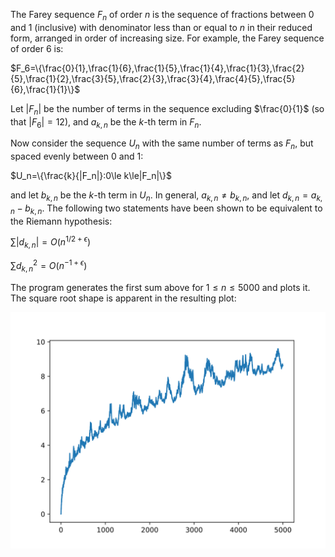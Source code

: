 The Farey sequence $`F_n`$ of order $`n`$ is the sequence of fractions between 0 and 1 (inclusive) with denominator less than or equal to $`n`$ in their reduced form, arranged in order of increasing size. For example, the Farey sequence of order 6 is:

$`F_6=\{\frac{0}{1},\frac{1}{6},\frac{1}{5},\frac{1}{4},\frac{1}{3},\frac{2}{5},\frac{1}{2},\frac{3}{5},\frac{2}{3},\frac{3}{4},\frac{4}{5},\frac{5}{6},\frac{1}{1}\}`$

Let $`|F_n|`$ be the number of terms in the sequence excluding $`\frac{0}{1}`$ (so that $`|F_6|=12`$), and $`a_{k,n}`$ be the $`k`$-th term in $`F_n`$.

Now consider the sequence $`U_n`$ with the same number of terms as $`F_n`$, but spaced evenly between 0 and 1:

$`U_n=\{\frac{k}{|F_n|}:0\le k\le|F_n|\}`$

and let $`b_{k,n}`$ be the $`k`$-th term in $`U_n`$. In general, $`a_{k,n}\ne b_{k,n}`$, and let $`d_{k,n}=a_{k,n}-b_{k,n}`$. The following two statements have been shown to be equivalent to the Riemann hypothesis:

$`\sum |d_{k,n}|=O(n^{1/2+\epsilon})`$

$`\sum d_{k,n}^2=O(n^{-1+\epsilon})`$

The program generates the first sum above for $`1\le n\le5000`$ and plots it. The square root shape is apparent in the resulting plot:

![plot](farey_diff.svg)
